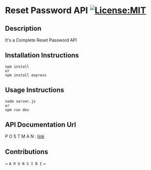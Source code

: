 # Reset Password API [![License:MIT](https://img.shields.io/badge/License-MIT-grean.svg)](https://opensource.org/licenses/MIT) 

## Description
It's a Complete Reset Password API 

## Installation Instructions
```
npm install
or
npm install express
```

## Usage Instructions 
```
node server.js
or
npm run dev
```

## API Documentation Url
P O S T M A N : [link](https://documenter.getpostman.com/view/24721993/2s8ZDSd66t)


## Contributions 

~ ` A R U N S I B I ` ~

